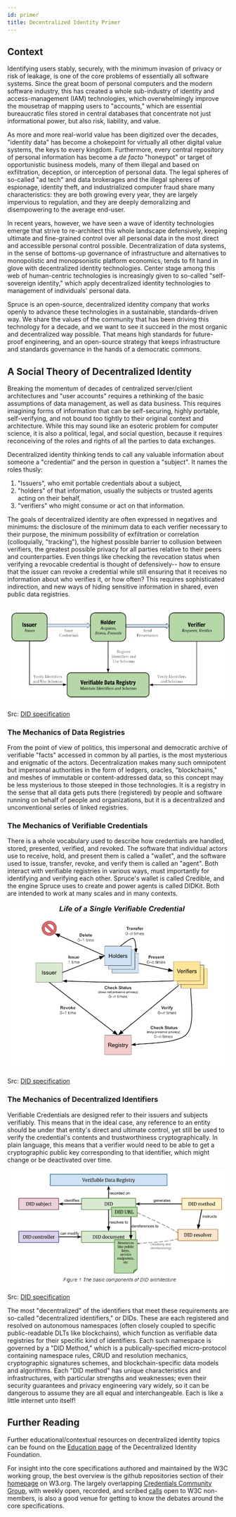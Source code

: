 ```yaml
---
id: primer
title: Decentralized Identity Primer
---
```


## Context

Identifying users stably, securely, with the minimum invasion of privacy or risk of leakage, is one of the core problems of essentially all software systems. Since the great boom of personal computers and the modern software industry, this has created a whole sub-industry of identity and access-management (IAM) technologies, which overwhelmingly improve the mousetrap of mapping users to "accounts," which are essential bureaucratic files stored in central databases that concentrate not just informational power, but also risk, liability, and value.

As more and more real-world value has been digitized over the decades, "identity data" has become a chokepoint for virtually all other digital value systems, the keys to every kingdom. Furthermore, every central repository of personal information has become a *de facto* "honeypot" or target of opportunistic business models, many of them illegal and based on exfiltration, deception, or interception of personal data. The legal spheres of so-called "ad tech" and data brokerages and the illegal spheres of espionage, identity theft, and industrialized computer fraud share many characteristics: they are both growing every year, they are largely impervious to regulation, and they are deeply demoralizing and disempowering to the average end-user. 

In recent years, however, we have seen a wave of identity technologies emerge that strive to re-architect this whole landscape defensively, keeping ultimate and fine-grained control over all personal data in the most direct and accessible personal control possible. Decentralization of data systems, in the sense of bottoms-up governance of infrastructure and alternatives to monopolistic and monopsonistic platform economics, tends to fit hand in glove with decentralized identity technologies. Center stage among this web of human-centric technologies is increasingly given to so-called "self-sovereign identity," which apply decentralized identity technologies to management of individuals' personal data.

Spruce is an open-source, decentralized identity company that works openly to advance these technologies in a sustainable, standards-driven way. We share the values of the community that has been driving this technology for a decade, and we want to see it succeed in the most organic and decentralized way possible. That means high standards for future-proof engineering, and an open-source strategy that keeps infrastructure and standards governance in the hands of a democratic commons.

## A Social Theory of Decentralized Identity

Breaking the momentum of decades of centralized server/client architectures and "user accounts" requires a rethinking of the basic assumptions of data management, as well as data business. This requires imagining forms of information that can be self-securing, highly portable, self-verifying, and not bound too tightly to their original context and architecture.  While this may sound like an esoteric problem for computer science, it is also a political, legal, and social question, because it requires reconceiving of the roles and rights of all the parties to data exchanges. 

Decentralized identity thinking tends to call any valuable information about someone a "credential" and the person in question a "subject". It names the roles thusly:
1. "Issuers", who emit portable credentials about a subject,
2. "holders" of that information, usually the subjects or trusted agents acting on their behalf, 
3. "verifiers" who might consume or act on that information.

The goals of decentralized identity are often expressed in negatives and minimums: the disclosure of the minimum data to each verifier necessary to their purpose, the minimum possibility of exfiltration or correlation (colloquially, "tracking"), the highest possible barrier to collusion between verifiers, the greatest possible privacy for all parties relative to their peers and counterparties. Even things like checking the revocation status when verifying a revocable credential is thought of defensively-- how to ensure that the issuer can revoke a credential while still ensuring that it receives no information about who verifies it, or how often? This requires sophisticated indirection, and new ways of hiding sensitive information in shared, even public data registries.

![Social Diagram](/img/did-core_social-roles.png)

Src: [DID specification](https://w3c.github.io/vc-data-model/#ecosystem-overview)

### The Mechanics of Data Registries 

From the point of view of politics, this impersonal and democratic archive of verifiable "facts" accessed in common by all parties, is the most mysterious and enigmatic of the actors. Decentralization makes many such omnipotent but impersonal authorities in the form of ledgers, oracles, "blockchains," and meshes of immutable or content-addressed data, so this concept may be less mysterious to those steeped in those technologies. It is a registry in the sense that all data gets puts there (registered) by people and software running on behalf of people and organizations, but it is a decentralized and unconventional series of linked registries.

### The Mechanics of Verifiable Credentials

There is a whole vocabulary used to describe how credentials are handled, stored, presented, verified, and revoked. The software that individual actors use to receive, hold, and present them is called a "wallet", and the software used to issue, transfer, revoke, and verify them is called an "agent". Both interact with verifiable registries in various ways, must importantly for identifying and verifying each other.  Spruce's wallet is called Credible, and the engine Spruce uses to create and power agents is called DIDKit. Both are intended to work at many scales and in many contexts.

![Architecture Diagram](/img/did-core_vc-lifecycle.png)

Src: [DID specification](https://www.w3.org/TR/vc-data-model/#lifecycle-details)

### The Mechanics of Decentralized Identifiers


Verifiable Credentials are designed refer to their issuers and subjects verifiably. This means that in the ideal case, any reference to an entity should be under that entity's direct and ultimate control, yet still be used to verify the credential's contents and trustworthiness cryptographically. In plain language, this means that a verifier would need to be able to get a cryptographic public key corresponding to that identifier, which might change or be deactivated over time.

![Architecture Diagram](/img/did-core_architecture.png)

Src: [DID specification](https://www.w3.org/TR/did-core/#architecture-overview)

The most "decentralized" of the identifiers that meet these requirements are so-called "decentralized identifiers," or DIDs.  These are each registered and resolved on autonomous namespaces (often closely coupled to specific public-readable DLTs like blockchains), which function as verifiable data registries for their specific kind of identifiers. Each such namespace is governed by a "DID Method," which is a publically-specified micro-protocol containing namespace rules, CRUD and resolution mechanics, cryptographic signatures schemes, and blockchain-specific data models and algorithms. Each "DID method" has unique characteristics and infrastructures, with particular strengths and weaknesses; even their security guarantees and privacy engineering vary widely, so it can be dangerous to assume they are all equal and interchangeable. Each is like a little internet unto itself!
 
## Further Reading

Further educational/contextual resources on decentralized identity topics can be found on the [Education page](https://identity.foundation/education/) of the Decentralized Identity Foundation. 

For insight into the core specifications authored and maintained by the W3C working group, the best overview is the github repositories section of their [homepage](https://www.w3.org/2019/did-wg/) on W3.org. The largely overlapping [Credentials Community Group](https://w3c-ccg.github.io/), with weekly open, recorded, and scribed [calls](https://w3c-ccg.github.io/meetings/) open to W3C non-members, is also a good venue for getting to know the debates around the core specifications.